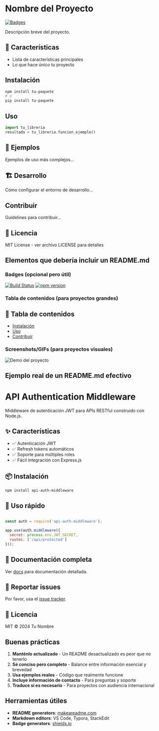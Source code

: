 # Nombre del Proyecto

[![Badges](https://img.shields.io/badge/version-1.0.0-blue.svg)](https://github.com/tu/proyecto)

Descripción breve del proyecto.

## 🚀 Características

- Lista de características principales
- Lo que hace único tu proyecto

## Instalación

```bash
npm install tu-paquete
# o
pip install tu-paquete
```
## Uso
```python
import tu_libreria
resultado = tu_libreria.funcion_ejemplo()
```
## 🧪 Ejemplos

Ejemplos de uso más complejos...

## 🏗️ Desarrollo

Cómo configurar el entorno de desarrollo...

## Contribuir

Guidelines para contribuir...

## 📄 Licencia

MIT License - ver archivo LICENSE para detalles

## Elementos que debería incluir un README.md

### **Badges** (opcional pero útil)
[![Build Status](https://img.shields.io/travis/usuario/proyecto.svg)](https://travis-ci.org/usuario/proyecto)
[![npm version](https://badge.fury.io/js/nombre-paquete.svg)](https://badge.fury.io/js/nombre-paquete)

### **Tabla de contenidos** (para proyectos grandes)

## 📑 Tabla de contenidos
- [Instalación](#instalación)
- [Uso](#Uso)
- [Contribuir](#contribuir)

### **Screenshots/GIFs** (para proyectos visuales)

![Demo del proyecto](demo.gif)

## Ejemplo real de un README.md efectivo

# API Authentication Middleware

Middleware de autenticación JWT para APIs RESTful construido con Node.js.

## ✨ Características

- ✅ Autenticación JWT
- ✅ Refresh tokens automáticos
- ✅ Soporte para múltiples roles
- ✅ Fácil integración con Express.js

## 📦 Instalación

``` bash
npm install api-auth-middleware
```

## 🚀 Uso rápido

``` javascript

const auth = require('api-auth-middleware');

app.use(auth.middleware({
  secret: process.env.JWT_SECRET,
  routes: ['/api/protected']
}));
``` 

## 📖 Documentación completa

Ver [docs](https://docs/README.md) para documentación detallada.

## 🐛 Reportar issues

Por favor, usa el [issue tracker](https://github.com/tu/proyecto/issues).

## 📄 Licencia

MIT © 2024 Tu Nombre

## Buenas prácticas

1. **Manténlo actualizado** - Un README desactualizado es peor que no tenerlo
2. **Sé conciso pero completo** - Balance entre información esencial y brevedad
3. **Usa ejemplos reales** - Código que realmente funcione
4. **Incluye información de contacto** - Para preguntas y soporte
5. **Traduce si es necesario** - Para proyectos con audiencia internacional

## Herramientas útiles

- **README generators**: [makeareadme.com](https://www.makeareadme.com/)
- **Markdown editors**: VS Code, Typora, StackEdit
- **Badge generators**: [shields.io](https://shields.io/)
